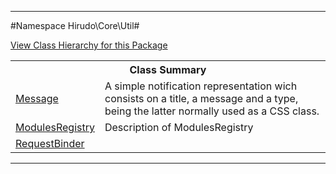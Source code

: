 

- - -

#Namespace Hirudo\Core\Util#

<div><a href='https://github.com/JeyDotC/Hirudo-docs/blob/master/Hirudo/Core/Util//package-tree.md'>View Class Hierarchy for this Package</a></div>

<table class="title">
<tr><th colspan="2" class="title">Class Summary</th></tr>
<tr><td class="name"><a href="https://github.com/JeyDotC/Hirudo-docs/blob/master/Hirudo/Core/Util/Message.md">Message</a></td><td class="description">A simple notification representation wich consists on a title, a message
and a type, being the latter normally used as a CSS class.</td></tr>
<tr><td class="name"><a href="https://github.com/JeyDotC/Hirudo-docs/blob/master/Hirudo/Core/Util/ModulesRegistry.md">ModulesRegistry</a></td><td class="description">Description of ModulesRegistry</td></tr>
<tr><td class="name"><a href="https://github.com/JeyDotC/Hirudo-docs/blob/master/Hirudo/Core/Util/RequestBinder.md">RequestBinder</a></td><td class="description"></td></tr>
</table>

- - -

